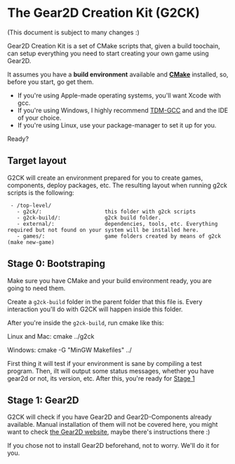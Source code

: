 # The Gear2D Creation Kit (G2CK)

(This document is subject to many changes :)

Gear2D Creation Kit is a set of CMake scripts that, given a build toochain, can setup everything you need to start creating your own game using Gear2D.

It assumes you have a **build environment** available and **[CMake]** installed, so, before you start, go get them.

- If you're using Apple-made operating systems, you'll want Xcode with gcc.
- If you're using Windows, I highly recommend [TDM-GCC] and and the IDE of your choice.
- If you're using Linux, use your package-manager to set it up for you.

Ready?

## Target layout

G2CK will create an environment prepared for you to create games, components, deploy packages, etc. The resulting layout when running g2ck scripts is the following:

     - /top-level/
       - g2ck/:                    this folder with g2ck scripts
       - g2ck-build/:              g2ck build folder.
       - external/:                dependencies, tools, etc. Everything required but not found on your system will be installed here.
       - games/:                   game folders created by means of g2ck (make new-game)


## Stage 0: Bootstraping

Make sure you have CMake and your build environment ready, you are going to need them.

Create a `g2ck-build` folder in the parent folder that this file is. Every interaction you'll do with G2CK will happen inside this folder.

After you're inside the `g2ck-build`, run cmake like this:

Linux and Mac:
    cmake ../g2ck
    
Windows:
    cmake -G "MinGW Makefiles" ../
    
First thing it will test if your environment is sane by compiling a test program.
Then, 
iIt will output some status messages, whether you have gear2d or not, its version, etc. After this, you're ready for [Stage 1](#stage-1)

## Stage 1: Gear2D


G2CK will check if you have Gear2D and Gear2D-Components already available. Manual installation of them will not be covered here, you might want to check [the Gear2D website](http://gear2d.com), maybe there's instructions there :)

If you chose not to install Gear2D beforehand, not to worry. We'll do it for you.

[CMake]: http://cmake.org/cmake/resources/software.html
[TDM-GCC]: http://tdm-gcc.tdragon.net/
